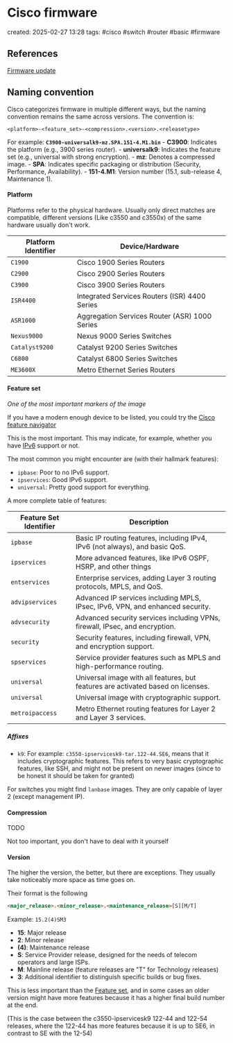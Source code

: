 # Cisco firmware 
created: 2025-02-27 13:28
tags: #cisco #switch #router #basic #firmware

References
---
[Firmware update](Firmware%20update.md)

Naming convention
---

Cisco categorizes firmware in multiple different ways, but the naming convention remains the same across versions. The convention is:

`<platform>-<feature_set>-<compression>.<version>.<releasetype>`

For example:  **`C3900-universalk9-mz.SPA.151-4.M1.bin`**
	- **C3900**: Indicates the platform (e.g., 3900 series router).
	- **universalk9**: Indicates the feature set (e.g., universal with strong encryption).
	- **mz**: Denotes a compressed image.
	- **SPA**: Indicates specific packaging or distribution (Security, Performance, Availability).
	- **151-4.M1**: Version number (15.1, sub-release 4, Maintenance 1).

#### Platform

Platforms refer to the physical hardware. Usually only direct matches are compatible, different versions (Like c3550 and c3550x) of the same hardware usually don't work.

| **Platform Identifier**  | **Device/Hardware**                                  |
|--------------------------|------------------------------------------------------|
| `C1900`                   | Cisco 1900 Series Routers                            |
| `C2900`                   | Cisco 2900 Series Routers                            |
| `C3900`                   | Cisco 3900 Series Routers                            |
| `ISR4400`                 | Integrated Services Routers (ISR) 4400 Series        |
| `ASR1000`                 | Aggregation Services Router (ASR) 1000 Series        |
| `Nexus9000`               | Nexus 9000 Series Switches                           |
| `Catalyst9200`            | Catalyst 9200 Series Switches                        |
| `C6800`                   | Catalyst 6800 Series Switches                        |
| `ME3600X`                 | Metro Ethernet Series Routers                        |
#### Feature set

*One of the most important markers of the image*

If you have a modern enough device to be listed, you could try the [Cisco feature navigator](https://cfnng.cisco.com/)

This is the most important. This may indicate, for example, whether you have [IPv6](../IPv6/IPv6.md) support or not.

The most common you might encounter are (with their hallmark features):
- `ipbase`: Poor to no IPv6 support.
- `ipservices`: Good IPv6 support.
- `universal`: Pretty good support for everything.

A more complete table of features:

| **Feature Set Identifier** | **Description**                                                                  |
| -------------------------- | -------------------------------------------------------------------------------- |
| `ipbase`                   | Basic IP routing features, including IPv4, IPv6 (not always), and basic QoS.     |
| `ipservices`               | More advanced features, like IPv6 OSPF, HSRP, and other things                   |
| `entservices`              | Enterprise services, adding Layer 3 routing protocols, MPLS, and QoS.            |
| `advipservices`            | Advanced IP services including MPLS, IPsec, IPv6, VPN, and enhanced security.    |
| `advsecurity`              | Advanced security services including VPNs, firewall, IPsec, and encryption.      |
| `security`                 | Security features, including firewall, VPN, and encryption support.              |
| `spservices`               | Service provider features such as MPLS and high-performance routing.             |
| `universal`                | Universal image with all features, but features are activated based on licenses. |
| `universal`                | Universal image with cryptographic support.                                      |
| `metroipaccess`            | Metro Ethernet routing features for Layer 2 and Layer 3 services.                |

##### Affixes
- `k9`: For example: `c3550-ipservicesk9-tar.122-44.SE6`, means that it includes cryptographic features. This refers to very basic cryptographic features, like SSH, and might not be present on newer images (since to be honest it should be taken for granted)


For switches you might find `lanbase` images. They are only capable of layer 2 (except management IP).

#### Compression
TODO

Not too important, you don't have to deal with it yourself

#### Version

The higher the version, the better, but there are exceptions. They usually take noticeably more space as time goes on.

Their format is the following

```html
<major_release>.<minor_release>.<maintenance_release>[S][M/T]
```

Example: `15.2(4)SM3`
- **15**: Major release 
- **2**: Minor release
- **(4)**: Maintenance release
- **S**: Service Provider release, designed for the needs of telecom operators and large ISPs.
- **M**: Mainline release (feature releases are "T" for Technology releases)
- **3**: Additional identifier to distinguish specific builds or bug fixes.

This is less important than the [Feature set](#Feature%20set), and in some cases an older version might have more features because it has a higher final build number at the end.

(This is the case between the c3550-ipservicesk9 122-44 and 122-54 releases, where the 122-44 has more features because it is up to SE6, in contrast to SE with the 12-54)

